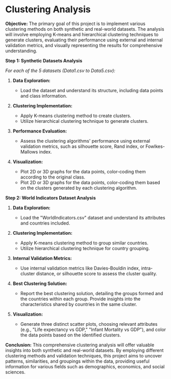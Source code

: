 # Clustering Analysis

**Objective:**
The primary goal of this project is to implement various clustering methods on both synthetic and real-world datasets. The analysis will involve employing K-means and hierarchical clustering techniques to generate clusters, evaluating their performance using external and internal validation metrics, and visually representing the results for comprehensive understanding.

**Step 1: Synthetic Datasets Analysis**

*For each of the 5 datasets (Data1.csv to Data5.csv):*
1. **Data Exploration:**
   - Load the dataset and understand its structure, including data points and class information.

2. **Clustering Implementation:**
   - Apply K-means clustering method to create clusters.
   - Utilize hierarchical clustering technique to generate clusters.

3. **Performance Evaluation:**
   - Assess the clustering algorithms' performance using external validation metrics, such as silhouette score, Rand index, or Fowlkes-Mallows index.

4. **Visualization:**
   - Plot 2D or 3D graphs for the data points, color-coding them according to the original class.
   - Plot 2D or 3D graphs for the data points, color-coding them based on the clusters generated by each clustering algorithm.

**Step 2: World Indicators Dataset Analysis**

1. **Data Exploration:**
   - Load the "WorldIndicators.csv" dataset and understand its attributes and countries included.

2. **Clustering Implementation:**
   - Apply K-means clustering method to group similar countries.
   - Utilize hierarchical clustering technique for country grouping.

3. **Internal Validation Metrics:**
   - Use internal validation metrics like Davies-Bouldin index, intra-cluster distance, or silhouette score to assess the cluster quality.

4. **Best Clustering Solution:**
   - Report the best clustering solution, detailing the groups formed and the countries within each group. Provide insights into the characteristics shared by countries in the same cluster.

5. **Visualization:**
   - Generate three distinct scatter plots, choosing relevant attributes (e.g., "Life expectancy vs GDP," "Infant Mortality vs GDP"), and color the data points based on the identified clusters.

**Conclusion:**
This comprehensive clustering analysis will offer valuable insights into both synthetic and real-world datasets. By employing different clustering methods and validation techniques, this project aims to uncover patterns, similarities, and groupings within the data, providing useful information for various fields such as demographics, economics, and social sciences.
